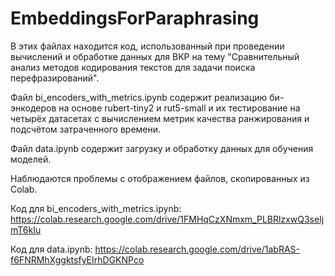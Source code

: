 # EmbeddingsForParaphrasing

В этих файлах находится код, использованный при проведении вычислений и обработке данных для ВКР на тему "Сравнительный анализ методов кодирования текстов для задачи поиска перефразирований".

Файл bi_encoders_with_metrics.ipynb содержит реализацию би-энкодеров на основе rubert-tiny2 и rut5-small и их тестирование на четырёх датасетах с вычислением метрик качества ранжирования и подсчётом затраченного времени.

Файл data.ipynb содержит загрузку и обработку данных для обучения моделей.

Наблюдаются проблемы с отображением файлов, скопированных из Colab.

Код для bi_encoders_with_metrics.ipynb: https://colab.research.google.com/drive/1FMHqCzXNmxm_PLBRlzxwQ3seIjmT6kIu

Код для data.ipynb: https://colab.research.google.com/drive/1abRAS-f6FNRMhXggktsfyEIrhDGKNPco
